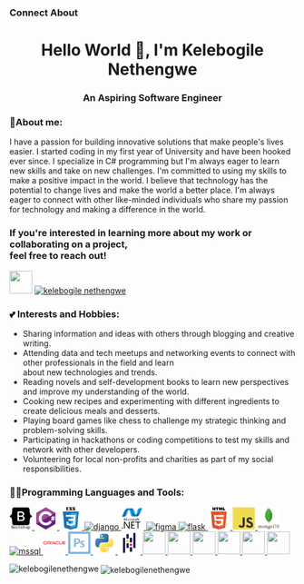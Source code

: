 <!DOCTYPE html>
<html lang="en">
  <head>
   <link rel="stylesheet" href="https://cdn.jsdelivr.net/gh/devicons/devicon@v2.15.1/devicon.min.css">    
  </head>
<body>
<h3 align="left">Connect About<h1 align="center">Hello World 👋, I'm Kelebogile Nethengwe</h1>

<h3 align="center">An Aspiring Software Engineer</h3>
  
  
<h3 align="left">🦋About me:</h3>
  
I have a passion for building innovative solutions that make people's lives easier.
I started coding in my first year of University and have been hooked ever since.
I specialize in C# programming but I'm always eager to learn new skills and take on new challenges.
I'm committed to using my skills to make a positive impact in the world.
I believe that technology has the potential to change lives and make the world a better place.
I'm always eager to connect with other like-minded individuals who share my passion for technology and making a difference in the world. 
  
<h3 align="left">If you're interested in learning more about my work or collaborating on a project,<br> feel free to reach out!</h3>
  <a href="https://www.linkedin.com/in/kelebogile-nethengwe-5a8981212/"><img src="https://cdn.jsdelivr.net/gh/devicons/devicon/icons/linkedin/linkedin-original.svg" width="40" height="40"></a> <a href="https://www.hackerrank.com/kelebogile nethengwe" target="blank"><img src="https://raw.githubusercontent.com/rahuldkjain/github-profile-readme-generator/master/src/images/icons/Social/hackerrank.svg" alt="kelebogile nethengwe" height="40" width="40" /></a>
  
<h3 align="left">💕 Interests and Hobbies:</h3>
<ul>
<li>Sharing information and ideas with others through blogging and creative writing.</li>
<li>Attending data and tech meetups and networking events to connect with other professionals in the field and learn  
  <br>about new technologies and trends.</li>
<li>Reading novels and self-development books to learn new perspectives and improve my understanding of the world.</li>
<li>Cooking new recipes and experimenting with different ingredients to create delicious meals and desserts.</li>
<li>Playing board games like chess to challenge my strategic thinking and problem-solving skills.</li>
<li>Participating in hackathons or coding competitions to test my skills and network with other developers.</li>
<li>Volunteering for local non-profits and charities as part of my social responsibilities. 
  </ul>


<h3 align="left">👩‍💻Programming Languages and Tools:</h3>
<p align="left"> <a href="https://getbootstrap.com" target="_blank" rel="noreferrer"> <img src="https://raw.githubusercontent.com/devicons/devicon/master/icons/bootstrap/bootstrap-plain-wordmark.svg" alt="bootstrap" width="40" height="40"/> </a> <a href="https://www.w3schools.com/cs/" target="_blank" rel="noreferrer"> <img src="https://raw.githubusercontent.com/devicons/devicon/master/icons/csharp/csharp-original.svg" alt="csharp" width="40" height="40"/> </a> <a href="https://www.w3schools.com/css/" target="_blank" rel="noreferrer"> <img src="https://raw.githubusercontent.com/devicons/devicon/master/icons/css3/css3-original-wordmark.svg" alt="css3" width="40" height="40"/> </a> <a href="https://www.djangoproject.com/" target="_blank" rel="noreferrer"> <img src="https://cdn.worldvectorlogo.com/logos/django.svg" alt="django" width="40" height="40"/> </a> <a href="https://dotnet.microsoft.com/" target="_blank" rel="noreferrer"> <img src="https://raw.githubusercontent.com/devicons/devicon/master/icons/dot-net/dot-net-original-wordmark.svg" alt="dotnet" width="40" height="40"/> </a> <a href="https://www.figma.com/" target="_blank" rel="noreferrer"> <img src="https://www.vectorlogo.zone/logos/figma/figma-icon.svg" alt="figma" width="40" height="40"/> </a> <a href="https://flask.palletsprojects.com/" target="_blank" rel="noreferrer"> <img src="https://www.vectorlogo.zone/logos/pocoo_flask/pocoo_flask-icon.svg" alt="flask" width="40" height="40"/> </a> <a href="https://www.w3.org/html/" target="_blank" rel="noreferrer"> <img src="https://raw.githubusercontent.com/devicons/devicon/master/icons/html5/html5-original-wordmark.svg" alt="html5" width="40" height="40"/> </a> <a href="https://developer.mozilla.org/en-US/docs/Web/JavaScript" target="_blank" rel="noreferrer"> <img src="https://raw.githubusercontent.com/devicons/devicon/master/icons/javascript/javascript-original.svg" alt="javascript" width="40" height="40"/> </a> <a href="https://www.mongodb.com/" target="_blank" rel="noreferrer"> <img src="https://raw.githubusercontent.com/devicons/devicon/master/icons/mongodb/mongodb-original-wordmark.svg" alt="mongodb" width="40" height="40"/> </a> <a href="https://www.microsoft.com/en-us/sql-server" target="_blank" rel="noreferrer"> <img src="https://www.svgrepo.com/show/303229/microsoft-sql-server-logo.svg" alt="mssql" width="40" height="40"/> </a><a href="https://www.oracle.com/" target="_blank" rel="noreferrer"> <img src="https://raw.githubusercontent.com/devicons/devicon/master/icons/oracle/oracle-original.svg" alt="oracle" width="40" height="40"/> </a> <a href="https://www.photoshop.com/en" target="_blank" rel="noreferrer"> <img src="https://raw.githubusercontent.com/devicons/devicon/master/icons/photoshop/photoshop-line.svg" alt="photoshop" width="40" height="40"/> </a> <a href="https://www.python.org" target="_blank" rel="noreferrer"> <img src="https://raw.githubusercontent.com/devicons/devicon/master/icons/python/python-original.svg" alt="python" width="40" height="40"/> </a><a href="https://pandas.pydata.org/" target="_blank" rel="noreferrer"> <img src="https://raw.githubusercontent.com/devicons/devicon/2ae2a900d2f041da66e950e4d48052658d850630/icons/pandas/pandas-original.svg" alt="pandas" width="40" height="40"/> </a> <a href="https://devicon.dev/">
            <img src="https://cdn.jsdelivr.net/gh/devicons/devicon/icons/visualstudio/visualstudio-plain.svg"
          width="40" height="40"/>
          </a><a href="https://devicon.dev/">
            <img src="https://cdn.jsdelivr.net/gh/devicons/devicon/icons/canva/canva-original.svg" width="40" height="40"/>
  </a><a href="https://devicon.dev/">
            <img src="https://cdn.jsdelivr.net/gh/devicons/devicon/icons/devicon/devicon-original.svg" width="40" height="40"/>
          </a><a href="https://devicon.dev/"><img src="https://cdn.jsdelivr.net/gh/devicons/devicon/icons/github/github-original.svg" width="40" height="40"/>
          </a><a href="https://devicon.dev/">
            <img src="https://cdn.jsdelivr.net/gh/devicons/devicon/icons/pycharm/pycharm-original.svg" width="40" height="40"/>
          </a><a href="https://devicon.dev/"><img src="https://cdn.jsdelivr.net/gh/devicons/devicon/icons/vscode/vscode-original.svg"
                                                  width="40" height="40"/></a> </p>
  
  

<p><img align="left" src="https://github-readme-stats.vercel.app/api/top-langs?username=kelebogilenethengwe&show_icons=true&locale=en&layout=compact" alt="kelebogilenethengwe" /></p>

<p>&nbsp;<img align="center" src="https://github-readme-stats.vercel.app/api?username=kelebogilenethengwe&show_icons=true&locale=en" alt="kelebogilenethengwe" /></p>
  </body>
